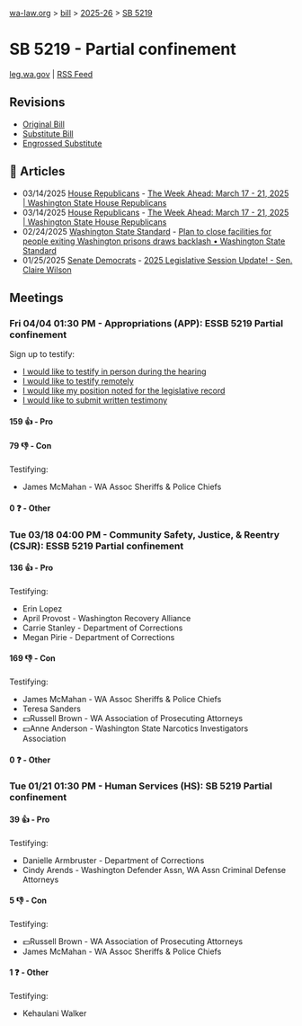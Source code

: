 [wa-law.org](/) > [bill](/bill/) > [2025-26](/bill/2025-26/) > [SB 5219](/bill/2025-26/sb/5219/)

# SB 5219 - Partial confinement
[leg.wa.gov](https://app.leg.wa.gov/billsummary?BillNumber=5219&Year=2025&Initiative=false) | [RSS Feed](./rss.xml)

## Revisions
* [Original Bill](1/)
* [Substitute Bill](S/)
* [Engrossed Substitute](S.E/)

## 📰 Articles
* 03/14/2025 [House Republicans](/org/house_republicans/) - [The Week Ahead: March 17 - 21, 2025 | Washington State House Republicans](http://houserepublicans.wa.gov/week/the-week-ahead-march-17-21-2025/#:~:text=HB%205219)
* 03/14/2025 [House Republicans](/org/house_republicans/) - [The Week Ahead: March 17 - 21, 2025 | Washington State House Republicans](https://houserepublicans.wa.gov/week/the-week-ahead-march-17-21-2025/#:~:text=HB%205219)
* 02/24/2025 [Washington State Standard](/org/washington_state_standard/) - [Plan to close facilities for people exiting Washington prisons draws backlash • Washington State Standard](https://washingtonstatestandard.com/2025/02/24/plan-to-close-facilities-for-people-exiting-washington-prisons-draws-backlash/#:~:text=Senate%20Bill%205219)
* 01/25/2025 [Senate Democrats](/org/senate_democrats/) - [2025 Legislative Session Update! - Sen. Claire Wilson](https://senatedemocrats.wa.gov/wilson/2025/01/24/2025-legislative-session-update/#:~:text=SB%205219)

## Meetings
### Fri 04/04 01:30 PM - Appropriations (APP): ESSB 5219 Partial confinement
Sign up to testify:
* [I would like to testify in person during the hearing](https://app.leg.wa.gov/csi/Testifier/Add?chamber=House&mId=33248&aId=166836&caId=26872&tId=1)
* [I would like to testify remotely](https://app.leg.wa.gov/csi/Testifier/Add?chamber=House&mId=33248&aId=166836&caId=26872&tId=2)
* [I would like my position noted for the legislative record](https://app.leg.wa.gov/csi/Testifier/Add?chamber=House&mId=33248&aId=166836&caId=26872&tId=3)
* [I would like to submit written testimony](https://app.leg.wa.gov/csi/Testifier/Add?chamber=House&mId=33248&aId=166836&caId=26872&tId=4)

#### 159 👍 - Pro

#### 79 👎 - Con
Testifying:
* James McMahan - WA Assoc Sheriffs & Police Chiefs

#### 0 ❓ - Other

### Tue 03/18 04:00 PM - Community Safety, Justice, & Reentry (CSJR): ESSB 5219 Partial confinement
#### 136 👍 - Pro
Testifying:
* Erin Lopez
* April Provost - Washington Recovery Alliance
* Carrie Stanley - Department of Corrections
* Megan Pirie - Department of Corrections

#### 169 👎 - Con
Testifying:
* James McMahan - WA Assoc Sheriffs & Police Chiefs
* Teresa Sanders
* 💵Russell Brown - WA Association of Prosecuting Attorneys
* 💵Anne Anderson - Washington State Narcotics Investigators Association

#### 0 ❓ - Other

### Tue 01/21 01:30 PM - Human Services (HS): SB 5219 Partial confinement
#### 39 👍 - Pro
Testifying:
* Danielle Armbruster - Department of Corrections
* Cindy Arends - Washington Defender Assn, WA Assn Criminal Defense Attorneys

#### 5 👎 - Con
Testifying:
* 💵Russell Brown - WA Association of Prosecuting Attorneys
* James McMahan - WA Assoc Sheriffs & Police Chiefs

#### 1 ❓ - Other
Testifying:
* Kehaulani Walker
